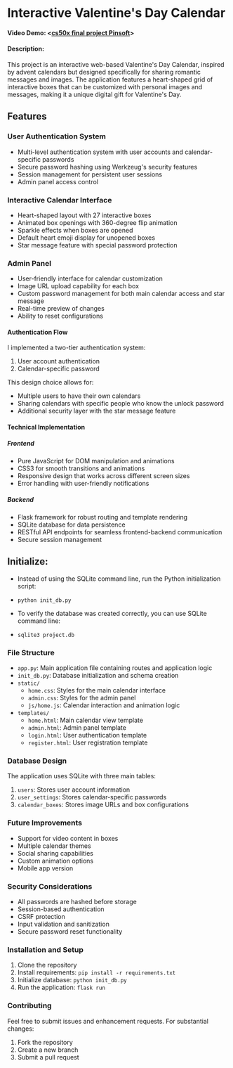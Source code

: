 # Interactive Valentine's Day Calendar
#### Video Demo: <[cs50x final project Pinsoft](https://www.youtube.com/watch?v=3U20bq5LGUY)>
#### Description:

This project is an interactive web-based Valentine's Day Calendar, inspired by advent calendars but designed specifically for sharing romantic messages and images. The application features a heart-shaped grid of interactive boxes that can be customized with personal images and messages, making it a unique digital gift for Valentine's Day.

## Features

### User Authentication System
- Multi-level authentication system with user accounts and calendar-specific passwords
- Secure password hashing using Werkzeug's security features
- Session management for persistent user sessions
- Admin panel access control

### Interactive Calendar Interface
- Heart-shaped layout with 27 interactive boxes
- Animated box openings with 360-degree flip animation
- Sparkle effects when boxes are opened
- Default heart emoji display for unopened boxes
- Star message feature with special password protection

### Admin Panel
- User-friendly interface for calendar customization
- Image URL upload capability for each box
- Custom password management for both main calendar access and star message
- Real-time preview of changes
- Ability to reset configurations


#### Authentication Flow
I implemented a two-tier authentication system:
1. User account authentication
2. Calendar-specific password

This design choice allows for:
- Multiple users to have their own calendars
- Sharing calendars with specific people who know the unlock password
- Additional security layer with the star message feature

#### Technical Implementation

##### Frontend
- Pure JavaScript for DOM manipulation and animations
- CSS3 for smooth transitions and animations
- Responsive design that works across different screen sizes
- Error handling with user-friendly notifications

##### Backend
- Flask framework for robust routing and template rendering
- SQLite database for data persistence
- RESTful API endpoints for seamless frontend-backend communication
- Secure session management

## Initialize:

- Instead of using the SQLite command line, run the Python initialization script:
- `python init_db.py`

- To verify the database was created correctly, you can use SQLite command line:

- `sqlite3 project.db`

### File Structure

- `app.py`: Main application file containing routes and application logic
- `init_db.py`: Database initialization and schema creation
- `static/`
  - `home.css`: Styles for the main calendar interface
  - `admin.css`: Styles for the admin panel
  - `js/home.js`: Calendar interaction and animation logic
- `templates/`
  - `home.html`: Main calendar view template
  - `admin.html`: Admin panel template
  - `login.html`: User authentication template
  - `register.html`: User registration template

### Database Design
The application uses SQLite with three main tables:
1. `users`: Stores user account information
2. `user_settings`: Stores calendar-specific passwords
3. `calendar_boxes`: Stores image URLs and box configurations

### Future Improvements
- Support for video content in boxes
- Multiple calendar themes
- Social sharing capabilities
- Custom animation options
- Mobile app version

### Security Considerations
- All passwords are hashed before storage
- Session-based authentication
- CSRF protection
- Input validation and sanitization
- Secure password reset functionality

### Installation and Setup
1. Clone the repository
2. Install requirements: `pip install -r requirements.txt`
3. Initialize database: `python init_db.py`
4. Run the application: `flask run`

### Contributing
Feel free to submit issues and enhancement requests. For substantial changes:
1. Fork the repository
2. Create a new branch
3. Submit a pull request
